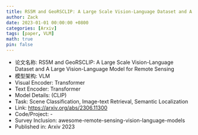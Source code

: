 ```yaml
---
title: RS5M and GeoRSCLIP: A Large Scale Vision-Language Dataset and A Large Vision-Language Model for Remote Sensing
author: Zack
date: 2023-01-01 00:00:00 +0800
categories: [Arxiv]
tags: [paper, VLM]
math: true
pin: false
---
```

- 论文名称: RS5M and GeoRSCLIP: A Large Scale Vision-Language Dataset and A Large Vision-Language Model for Remote Sensing
- 模型架构: VLM
- Visual Encoder: Transformer
- Text Encoder: Transformer
- Model Details: (CLIP)
- Task: Scene Classification, Image-text Retrieval, Semantic Localization
- Link: https://arxiv.org/abs/2306.11300
- Code/Project: -
- Survey Inclusion: awesome-remote-sensing-vision-language-models
- Published in: Arxiv 2023
